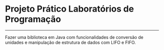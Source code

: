 <h1>Projeto Prático Laboratórios de Programação</h1>
<hr></hr>
Fazer uma biblioteca em Java com funcionalidades de conversão de unidades e manipulação de estrutura de dados com LIFO e FIFO.
